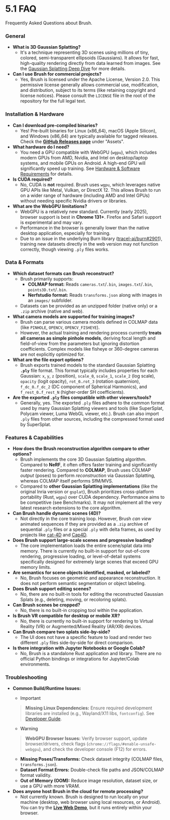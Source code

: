 # 5.1 FAQ

Frequently Asked Questions about Brush.

### General

*   **What is 3D Gaussian Splatting?**
    *   It's a technique representing 3D scenes using millions of tiny, colored, semi-transparent ellipsoids (Gaussians). It allows for fast, high-quality rendering directly from data learned from images. See the [Gaussian Splatting Deep Dive](technical-deep-dive/rendering-pipeline.md#331-conceptual-overview) for more details.
*   **Can I use Brush for commercial projects?**
    *   Yes, Brush is licensed under the Apache License, Version 2.0. This permissive license generally allows commercial use, modification, and distribution, subject to its terms (like retaining copyright and license notices). Please consult the `LICENSE` file in the root of the repository for the full legal text.

### Installation & Hardware

*   **Can I download pre-compiled binaries?**
    *   Yes! Pre-built binaries for Linux (x86_64), macOS (Apple Silicon), and Windows (x86_64) are typically available for tagged releases. Check the **[GitHub Releases page](https://github.com/ArthurBrussee/brush/releases)** under "Assets".
*   **What hardware do I need?**
    *   You need a GPU compatible with WebGPU (`wgpu`), which includes modern GPUs from AMD, Nvidia, and Intel on desktop/laptop systems, and mobile GPUs on Android. A high-end GPU will significantly speed up training. See [Hardware & Software Requirements](getting-started/user-guide.md#213-hardware--software-requirements) for details.
*   **Is CUDA required?**
    *   No, CUDA is **not** required. Brush uses `wgpu`, which leverages native GPU APIs like Metal, Vulkan, or DirectX 12. This allows Brush to run on a wider range of hardware (including AMD and Intel GPUs) without needing specific Nvidia drivers or libraries.
*   **What are the WebGPU limitations?**
    *   WebGPU is a relatively new standard. Currently (early 2025), browser support is best in **Chrome 131+**. Firefox and Safari support is experimental and may vary.
    *   Performance in the browser is generally lower than the native desktop application, especially for training.
    *   Due to an issue in the underlying Burn library ([tracel-ai/burn#2901](https://github.com/tracel-ai/burn/issues/2901)), training new datasets directly in the web version may not function correctly, though viewing `.ply` files works.

### Data & Formats

*   **Which dataset formats can Brush reconstruct?**
    *   Brush primarily supports:
        *   **COLMAP format:** Reads `cameras.txt`/`.bin`, `images.txt`/`.bin`, `points3D.txt`/`.bin`.
        *   **Nerfstudio format:** Reads `transforms.json` along with images in an `images/` subfolder.
    *   Datasets can be provided as an unzipped folder (native only) or a `.zip` archive (native and web).
*   **What camera models are supported for training images?**
    *   Brush can parse various camera models defined in COLMAP data (like `PINHOLE`, `OPENCV`, `OPENCV_FISHEYE`).
    *   However, the actual training and rendering process currently **treats all cameras as simple pinhole models**, deriving focal length and field-of-view from the parameters but ignoring distortion coefficients. Complex models like fisheye or 360-degree cameras are not explicitly optimized for.
*   **What are the file export options?**
    *   Brush exports trained models to the standard Gaussian Splatting **`.ply`** file format. This format typically includes properties for each Gaussian: `x`, `y`, `z` (position), `scale_0`, `scale_1`, `scale_2` (log scale), `opacity` (logit opacity), `rot_0`..`rot_3` (rotation quaternion), `f_dc_0`..`f_dc_2` (DC component of Spherical Harmonics), and `f_rest_0`..`f_rest_N` (higher-order SH coefficients).
*   **Are the exported `.ply` files compatible with other viewers/tools?**
    *   Generally, yes. The exported `.ply` files adhere to the common format used by many Gaussian Splatting viewers and tools (like SuperSplat, Polycam viewer, Luma WebGL viewer, etc.). Brush can also import `.ply` files from other sources, including the compressed format used by SuperSplat.

### Features & Capabilities

*   **How does the Brush reconstruction algorithm compare to other options?**
    *   Brush implements the core 3D Gaussian Splatting algorithm. Compared to **NeRF**, it often offers faster training and significantly faster rendering. Compared to **COLMAP**, Brush uses COLMAP *output* (poses) to perform *reconstruction* via Gaussian Splatting, whereas COLMAP itself performs SfM/MVS.
    *   Compared to **other Gaussian Splatting implementations** (like the original Inria version or `gsplat`), Brush prioritizes cross-platform portability (Rust, `wgpu`) over CUDA dependency. Performance aims to be competitive (see Benchmarks). It may not implement all the very latest research extensions to the core algorithm.
*   **Can Brush handle dynamic scenes (4D)?**
    *   Not directly in the core training loop. However, Brush *can view* animated sequences if they are provided as a `.zip` archive of sequential `.ply` files or a special `.ply` with delta frames, as used by projects like [cat-4D](https://cat-4d.github.io/) and [Cap4D](https://felixtaubner.github.io/cap4d/).
*   **Does Brush support large-scale scenes and progressive loading?**
    *   The core implementation loads the entire scene/splat data into memory. There is currently no built-in support for out-of-core rendering, progressive loading, or level-of-detail systems specifically designed for extremely large scenes that exceed GPU memory limits.
*   **Are semantics for scene objects identified, masked, or labeled?**
    *   No, Brush focuses on geometric and appearance reconstruction. It does not perform semantic segmentation or object labeling.
*   **Does Brush support editing scenes?**
    *   No, there are no built-in tools for editing the reconstructed Gaussian Splats (e.g., deleting, moving, or recoloring splats).
*   **Can Brush scenes be cropped?**
    *   No, there is no built-in cropping tool within the application.
*   **Is Brush VR compatible for desktop or mobile XR?**
    *   No, there is currently no built-in support for rendering to Virtual Reality (VR) or Augmented/Mixed Reality (AR/XR) devices.
*   **Can Brush compare two splats side-by-side?**
    *   The UI does not have a specific feature to load and render two different `.ply` files side-by-side for direct comparison.
*   **Is there integration with Jupyter Notebooks or Google Colab?**
    *   No, Brush is a standalone Rust application and library. There are no official Python bindings or integrations for Jupyter/Colab environments.

### Troubleshooting

*   **Common Build/Runtime Issues:**
    *   > [!IMPORTANT]
    >   **Missing Linux Dependencies:** Ensure required development libraries are installed (e.g., Wayland/X11 libs, `fontconfig`). See [Developer Guide](getting-started/developer-guide.md#221-development-environment-setup).
    *   > [!WARNING]
    >   **WebGPU Browser Issues:** Verify browser support, update browser/drivers, check flags (`chrome://flags/#enable-unsafe-webgpu`), and check the developer console (F12) for errors.
    *   **Missing Poses/Transforms:** Check dataset integrity (COLMAP files, `transforms.json`).
    *   **Dataset Format Errors:** Double-check file paths and JSON/COLMAP format validity.
    *   **Out of Memory (OOM):** Reduce image resolution, dataset size, or use a GPU with more VRAM.
*   **Does anyone host Brush in the cloud for remote processing?**
    *   Not currently known. Brush is designed to run locally on your machine (desktop, web browser using local resources, or Android). You can try the **[Live Web Demo](https://arthurbrussee.github.io/brush-demo)**, but it runs entirely within your browser. 